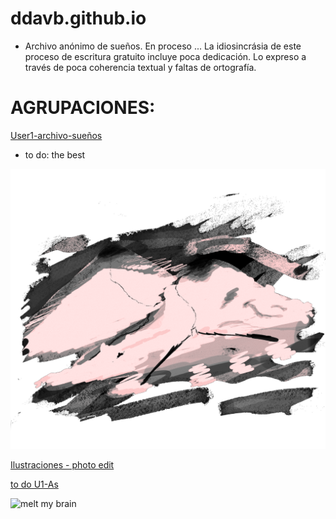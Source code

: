 # ddavb.github.io

- Archivo anónimo de sueños.
En proceso ...
La idiosincrásia de este proceso de escritura gratuito incluye poca dedicación.
Lo expreso a través de poca coherencia textual y faltas de ortografía.


# AGRUPACIONES:

[User1-archivo-sueños](./historias/User1/-All_U1-As.md)

- to do: the best


![melt my brain](https://raw.githubusercontent.com/ddavb/ddavb.github.io/master/_images/7AA.png)


[Ilustraciones - photo edit](/ilustraciones.md)

[to do U1-As](/historias/User1/-to-do_U1-As.md)


![melt my brain](https://raw.githubusercontent.com/ddavb/ddavb.github.io/master/_images/IMG_3683_edit.png)